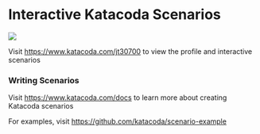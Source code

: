 # Interactive Katacoda Scenarios

[![](http://shields.katacoda.com/katacoda/jt30700/count.svg)](https://www.katacoda.com/jt30700 "Get your profile on Katacoda.com")

Visit https://www.katacoda.com/jt30700 to view the profile and interactive scenarios

### Writing Scenarios
Visit https://www.katacoda.com/docs to learn more about creating Katacoda scenarios

For examples, visit https://github.com/katacoda/scenario-example
